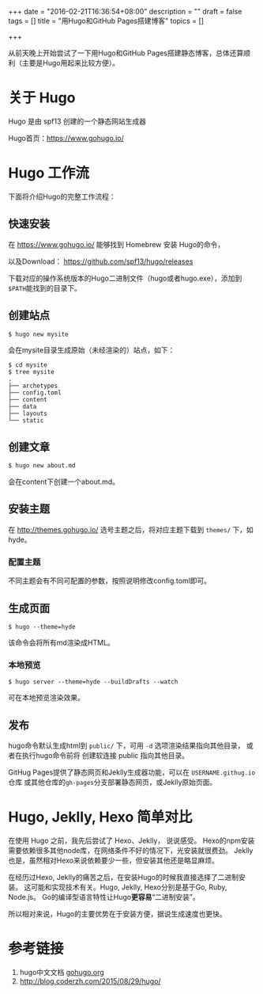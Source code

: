 +++
date = "2016-02-21T16:36:54+08:00"
description = ""
draft = false
tags = []
title = "用Hugo和GitHub Pages搭建博客"
topics = []

+++

从前天晚上开始尝试了一下用Hugo和GitHub Pages搭建静态博客，总体还算顺利（主要是Hugo用起来比较方便）。

# 关于 Hugo
Hugo 是由 spf13 创建的一个静态网站生成器

Hugo首页：https://www.gohugo.io/

# Hugo 工作流

下面将介绍Hugo的完整工作流程：

## 快速安装
在 https://www.gohugo.io/ 能够找到 Homebrew 安装 Hugo的命令，

以及Download： https://github.com/spf13/hugo/releases

下载对应的操作系统版本的Hugo二进制文件（hugo或者hugo.exe），添加到`$PATH`能找到的目录下。


## 创建站点
```bash
$ hugo new mysite
```

会在mysite目录生成原始（未经渲染的）站点，如下：

```
$ cd mysite
$ tree mysite
.
├── archetypes
├── config.toml
├── content
├── data
├── layouts
└── static

```


## 创建文章
```bash
$ hugo new about.md
```
会在content下创建一个about.md。

## 安装主题
在 http://themes.gohugo.io/ 选号主题之后，将对应主题下载到 `themes/` 下，如hyde。

### 配置主题
不同主题会有不同可配置的参数，按照说明修改config.toml即可。

## 生成页面
```
$ hugo --theme=hyde
```
该命令会将所有md渲染成HTML。

### 本地预览
```
$ hugo server --theme=hyde --buildDrafts --watch
```
可在本地预览渲染效果。


## 发布
hugo命令默认生成html到 `public/` 下，可用 `-d` 选项渲染结果指向其他目录，
或者在执行hugo命令前将 创建软连接 public 指向其他目录。

GitHug Pages提供了静态网页和Jeklly生成器功能，可以在 `USERNAME.githug.io` 仓库
或其他仓库的`gh-pages`分支部署静态网页，或Jeklly原始页面。

# Hugo, Jeklly, Hexo 简单对比

在使用 Hugo 之前，我先后尝试了 Hexo、Jeklly， 说说感受。
Hexo的npm安装需要依赖很多其他node库，在网络条件不好的情况下，光安装就很费劲。
Jeklly也是，虽然相对Hexo来说依赖要少一些，但安装其他还是略显麻烦。

在经历过Hexo, Jeklly的痛苦之后，在安装Hugo的时候我直接选择了二进制安装。
这可能和实现技术有关。Hugo, Jeklly, Hexo分别是基于Go, Ruby, Node.js。
Go的编译型语言特性让Hugo**更容易**“二进制安装”。

所以相对来说，Hugo的主要优势在于安装方便，据说生成速度也更快。


# 参考链接
1. hugo中文文档 [gohugo.org](http://gohugo.org/)
2. http://blog.coderzh.com/2015/08/29/hugo/

